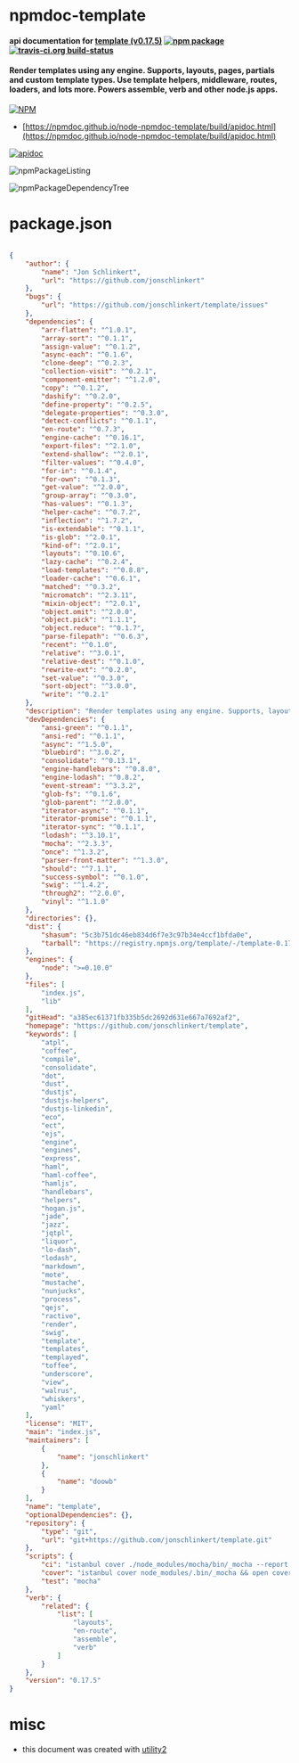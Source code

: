 # npmdoc-template

#### api documentation for  [template (v0.17.5)](https://github.com/jonschlinkert/template)  [![npm package](https://img.shields.io/npm/v/npmdoc-template.svg?style=flat-square)](https://www.npmjs.org/package/npmdoc-template) [![travis-ci.org build-status](https://api.travis-ci.org/npmdoc/node-npmdoc-template.svg)](https://travis-ci.org/npmdoc/node-npmdoc-template)

#### Render templates using any engine. Supports, layouts, pages, partials and custom template types. Use template helpers, middleware, routes, loaders, and lots more. Powers assemble, verb and other node.js apps.

[![NPM](https://nodei.co/npm/template.png?downloads=true&downloadRank=true&stars=true)](https://www.npmjs.com/package/template)

- [https://npmdoc.github.io/node-npmdoc-template/build/apidoc.html](https://npmdoc.github.io/node-npmdoc-template/build/apidoc.html)

[![apidoc](https://npmdoc.github.io/node-npmdoc-template/build/screenCapture.buildCi.browser.%252Ftmp%252Fbuild%252Fapidoc.html.png)](https://npmdoc.github.io/node-npmdoc-template/build/apidoc.html)

![npmPackageListing](https://npmdoc.github.io/node-npmdoc-template/build/screenCapture.npmPackageListing.svg)

![npmPackageDependencyTree](https://npmdoc.github.io/node-npmdoc-template/build/screenCapture.npmPackageDependencyTree.svg)



# package.json

```json

{
    "author": {
        "name": "Jon Schlinkert",
        "url": "https://github.com/jonschlinkert"
    },
    "bugs": {
        "url": "https://github.com/jonschlinkert/template/issues"
    },
    "dependencies": {
        "arr-flatten": "^1.0.1",
        "array-sort": "^0.1.1",
        "assign-value": "^0.1.2",
        "async-each": "^0.1.6",
        "clone-deep": "^0.2.3",
        "collection-visit": "^0.2.1",
        "component-emitter": "^1.2.0",
        "copy": "^0.1.2",
        "dashify": "^0.2.0",
        "define-property": "^0.2.5",
        "delegate-properties": "^0.3.0",
        "detect-conflicts": "^0.1.1",
        "en-route": "^0.7.3",
        "engine-cache": "^0.16.1",
        "export-files": "^2.1.0",
        "extend-shallow": "^2.0.1",
        "filter-values": "^0.4.0",
        "for-in": "^0.1.4",
        "for-own": "^0.1.3",
        "get-value": "^2.0.0",
        "group-array": "^0.3.0",
        "has-values": "^0.1.3",
        "helper-cache": "^0.7.2",
        "inflection": "^1.7.2",
        "is-extendable": "^0.1.1",
        "is-glob": "^2.0.1",
        "kind-of": "^2.0.1",
        "layouts": "^0.10.6",
        "lazy-cache": "^0.2.4",
        "load-templates": "^0.8.8",
        "loader-cache": "^0.6.1",
        "matched": "^0.3.2",
        "micromatch": "^2.3.11",
        "mixin-object": "^2.0.1",
        "object.omit": "^2.0.0",
        "object.pick": "^1.1.1",
        "object.reduce": "^0.1.7",
        "parse-filepath": "^0.6.3",
        "recent": "^0.1.0",
        "relative": "^3.0.1",
        "relative-dest": "^0.1.0",
        "rewrite-ext": "^0.2.0",
        "set-value": "^0.3.0",
        "sort-object": "^3.0.0",
        "write": "^0.2.1"
    },
    "description": "Render templates using any engine. Supports, layouts, pages, partials and custom template types. Use template helpers, middleware, routes, loaders, and lots more. Powers assemble, verb and other node.js apps.",
    "devDependencies": {
        "ansi-green": "^0.1.1",
        "ansi-red": "^0.1.1",
        "async": "^1.5.0",
        "bluebird": "^3.0.2",
        "consolidate": "^0.13.1",
        "engine-handlebars": "^0.8.0",
        "engine-lodash": "^0.8.2",
        "event-stream": "^3.3.2",
        "glob-fs": "^0.1.6",
        "glob-parent": "^2.0.0",
        "iterator-async": "^0.1.1",
        "iterator-promise": "^0.1.1",
        "iterator-sync": "^0.1.1",
        "lodash": "^3.10.1",
        "mocha": "^2.3.3",
        "once": "^1.3.2",
        "parser-front-matter": "^1.3.0",
        "should": "^7.1.1",
        "success-symbol": "^0.1.0",
        "swig": "^1.4.2",
        "through2": "^2.0.0",
        "vinyl": "^1.1.0"
    },
    "directories": {},
    "dist": {
        "shasum": "5c3b751dc46eb834d6f7e3c97b34e4ccf1bfda0e",
        "tarball": "https://registry.npmjs.org/template/-/template-0.17.5.tgz"
    },
    "engines": {
        "node": ">=0.10.0"
    },
    "files": [
        "index.js",
        "lib"
    ],
    "gitHead": "a385ec61371fb335b5dc2692d631e667a7692af2",
    "homepage": "https://github.com/jonschlinkert/template",
    "keywords": [
        "atpl",
        "coffee",
        "compile",
        "consolidate",
        "dot",
        "dust",
        "dustjs",
        "dustjs-helpers",
        "dustjs-linkedin",
        "eco",
        "ect",
        "ejs",
        "engine",
        "engines",
        "express",
        "haml",
        "haml-coffee",
        "hamljs",
        "handlebars",
        "helpers",
        "hogan.js",
        "jade",
        "jazz",
        "jqtpl",
        "liquor",
        "lo-dash",
        "lodash",
        "markdown",
        "mote",
        "mustache",
        "nunjucks",
        "process",
        "qejs",
        "ractive",
        "render",
        "swig",
        "template",
        "templates",
        "templayed",
        "toffee",
        "underscore",
        "view",
        "walrus",
        "whiskers",
        "yaml"
    ],
    "license": "MIT",
    "main": "index.js",
    "maintainers": [
        {
            "name": "jonschlinkert"
        },
        {
            "name": "doowb"
        }
    ],
    "name": "template",
    "optionalDependencies": {},
    "repository": {
        "type": "git",
        "url": "git+https://github.com/jonschlinkert/template.git"
    },
    "scripts": {
        "ci": "istanbul cover ./node_modules/mocha/bin/_mocha --report lcovonly -- -R spec && cat ./coverage/lcov.info | ./node_modules/coveralls/bin/coveralls.js && rm -rf ./coverage",
        "cover": "istanbul cover node_modules/.bin/_mocha && open coverage/lcov-report/index.html",
        "test": "mocha"
    },
    "verb": {
        "related": {
            "list": [
                "layouts",
                "en-route",
                "assemble",
                "verb"
            ]
        }
    },
    "version": "0.17.5"
}
```



# misc
- this document was created with [utility2](https://github.com/kaizhu256/node-utility2)
